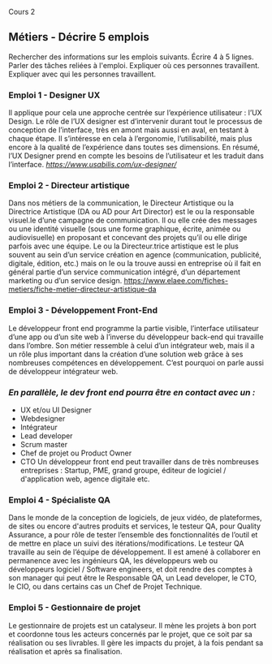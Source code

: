  Cours 2
## Métiers - Décrire 5 emplois 
Rechercher des informations sur les emplois suivants. Écrire 4 à 5 lignes. Parler des tâches reliées à l'emploi. Expliquer où ces personnes travaillent. Expliquer avec qui les personnes travaillent. 
### Emploi 1 - Designer UX
Il applique pour cela une approche centrée sur l’expérience utilisateur : l’UX Design. Le rôle de l’UX designer est d’intervenir durant tout le processus de conception de l’interface, très en amont mais aussi en aval, en testant à chaque étape. Il s’intéresse en cela à l’ergonomie,  l’utilisabilité, mais plus encore à la qualité de l’expérience dans toutes ses dimensions. En résumé, l’UX Designer prend en compte les besoins de l’utilisateur et les traduit dans l’interface.
_https://www.usabilis.com/ux-designer/_
### Emploi 2 - Directeur artistique
Dans nos métiers de la communication, le Directeur Artistique ou la Directrice Artistique (DA ou AD pour Art Director) est le ou la responsable visuel.le d’une campagne de communication. Il ou elle crée des messages ou une identité visuelle (sous une forme graphique, écrite, animée ou audiovisuelle) en proposant et concevant des projets qu’il ou elle dirige parfois avec une équipe. Le ou la Directeur.trice artistique est le plus souvent au sein d’un service création en agence (communication, publicité, digitale, édition, etc.) mais on le ou la trouve aussi en entreprise où il fait en général partie d’un service communication intégré, d’un département marketing ou d’un service design.
https://www.elaee.com/fiches-metiers/fiche-metier-directeur-artistique-da
### Emploi 3 - Développement Front-End
Le développeur front end programme la partie visible, l’interface utilisateur d’une app ou d’un site web à l’inverse du développeur back-end qui travaille dans l’ombre.
Son métier ressemble à celui d’un intégrateur web, mais il a un rôle plus important dans la création d’une solution web grâce à ses nombreuses compétences en développement. C’est pourquoi on parle aussi de développeur intégrateur web.
### _En parallèle, le dev front end pourra être en contact avec un :_
* UX et/ou UI Designer
* Webdesigner
* Intégrateur
* Lead developer
* Scrum master
* Chef de projet ou Product Owner
* CTO
Un développeur front end peut travailler dans de très nombreuses entreprises : Startup, PME, grand groupe, éditeur de logiciel / d'application web, agence digitale etc.
### Emploi 4 - Spécialiste QA
Dans le monde de la conception de logiciels, de jeux vidéo, de plateformes, de sites ou encore d'autres produits et services, le testeur QA, pour Quality Assurance, a pour rôle de tester l’ensemble des fonctionnalités de l’outil et de mettre en place un suivi des itérations/modifications.
Le testeur QA travaille au sein de l’équipe de développement. Il est amené à collaborer en permanence avec les ingénieurs QA, les développeurs web ou développeurs logiciel / Software engineers, et doit rendre des comptes à son manager qui peut être le Responsable QA, un Lead developer, le CTO, le CIO, ou dans certains cas un Chef de Projet Technique.
### Emploi 5 - Gestionnaire de projet
Le gestionnaire de projets est un catalyseur. Il mène les projets à bon port et coordonne tous les acteurs concernés par le projet, que ce soit par sa réalisation ou ses livrables. Il gère les impacts du projet, à la fois pendant sa réalisation et après sa finalisation. 
